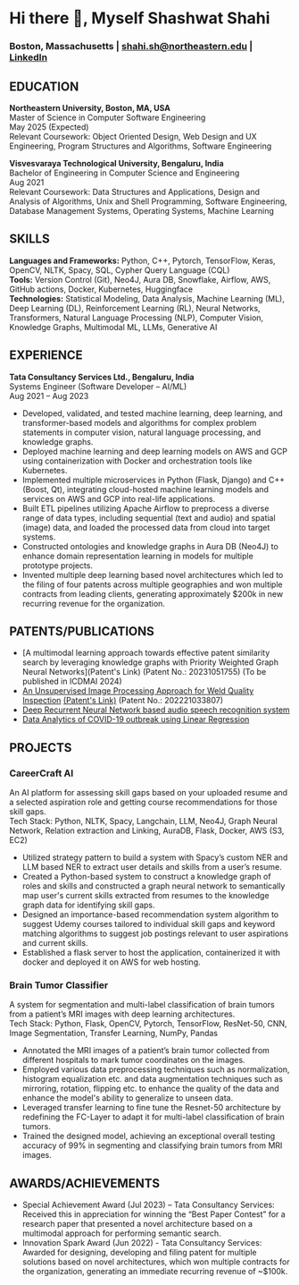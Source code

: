 <!--
**shashwat-shahi/shashwat-shahi** is a ✨ _special_ ✨ repository because its `README.md` (this file) appears on your GitHub profile.

Here are some ideas to get you started:

- 🔭 I’m currently working on ...
- 🌱 I’m currently learning ...
- 👯 I’m looking to collaborate on ...
- 🤔 I’m looking for help with ...
- 💬 Ask me about ...
- 📫 How to reach me: ...
- 😄 Pronouns: ...
- ⚡ Fun fact: ...
-->
<p align="center">

# Hi there 👋, Myself Shashwat Shahi
### Boston, Massachusetts | shahi.sh@northeastern.edu | [LinkedIn](https://www.linkedin.com/in/shashwat-shahi/)

</p>


## EDUCATION
**Northeastern University, Boston, MA, USA**  
Master of Science in Computer Software Engineering  
May 2025 (Expected)  
Relevant Coursework: Object Oriented Design, Web Design and UX Engineering, Program Structures and Algorithms, Software Engineering

**Visvesvaraya Technological University, Bengaluru, India**  
Bachelor of Engineering in Computer Science and Engineering  
Aug 2021  
Relevant Coursework: Data Structures and Applications, Design and Analysis of Algorithms, Unix and Shell Programming, Software Engineering, Database Management Systems, Operating Systems, Machine Learning

## SKILLS
**Languages and Frameworks:** Python, C++, Pytorch, TensorFlow, Keras, OpenCV, NLTK, Spacy, SQL, Cypher Query Language (CQL)  
**Tools:** Version Control (Git), Neo4J, Aura DB, Snowflake, Airflow, AWS, GitHub actions, Docker, Kubernetes, Huggingface  
**Technologies:** Statistical Modeling, Data Analysis, Machine Learning (ML), Deep Learning (DL), Reinforcement Learning (RL), Neural Networks, Transformers, Natural Language Processing (NLP), Computer Vision, Knowledge Graphs, Multimodal ML, LLMs, Generative AI

## EXPERIENCE
**Tata Consultancy Services Ltd., Bengaluru, India**  
Systems Engineer (Software Developer – AI/ML)  
Aug 2021 – Aug 2023  
- Developed, validated, and tested machine learning, deep learning, and transformer-based models and algorithms for complex problem statements in computer vision, natural language processing, and knowledge graphs.
- Deployed machine learning and deep learning models on AWS and GCP using containerization with Docker and orchestration tools like Kubernetes.
- Implemented multiple microservices in Python (Flask, Django) and C++ (Boost, Qt), integrating cloud-hosted machine learning models and services on AWS and GCP into real-life applications.
- Built ETL pipelines utilizing Apache Airflow to preprocess a diverse range of data types, including sequential (text and audio) and spatial (image) data, and loaded the processed data from cloud into target systems.
- Constructed ontologies and knowledge graphs in Aura DB (Neo4J) to enhance domain representation learning in models for multiple prototype projects.
- Invented multiple deep learning based novel architectures which led to the filing of four patents across multiple geographies and won multiple contracts from leading clients, generating approximately $200k in new recurring revenue for the organization.

## PATENTS/PUBLICATIONS
- [A multimodal learning approach towards effective patent similarity search by leveraging knowledge graphs with Priority Weighted Graph Neural Networks](Patent's Link) (Patent No.: 20231051755) (To be published in ICDMAI 2024)
- [An Unsupervised Image Processing Approach for Weld Quality Inspection](https://link.springer.com/chapter/10.1007/978-981-99-1414-2_39) [(Patent's Link)](https://patents.justia.com/patent/20230410281) (Patent No.: 202221033807)
- [Deep Recurrent Neural Network based audio speech recognition system](http://it-in-industry.org/index.php/itii/article/view/434)
- [Data Analytics of COVID-19 outbreak using Linear Regression](https://www.ijrar.org/viewfull.php?&p_id=IJRAR2AA1451)

## PROJECTS
### CareerCraft AI  
An AI platform for assessing skill gaps based on your uploaded resume and a selected aspiration role and getting course recommendations for those skill gaps.  
Tech Stack: Python, NLTK, Spacy, Langchain, LLM, Neo4J, Graph Neural Network, Relation extraction and Linking, AuraDB, Flask, Docker, AWS (S3, EC2)
- Utilized strategy pattern to build a system with Spacy’s custom NER and LLM based NER to extract user details and skills from a user’s resume.
- Created a Python-based system to construct a knowledge graph of roles and skills and constructed a graph neural network to semantically map user's current skills extracted from resumes to the knowledge graph data for identifying skill gaps.
- Designed an importance-based recommendation system algorithm to suggest Udemy courses tailored to individual skill gaps and keyword matching algorithms to suggest job postings relevant to user aspirations and current skills.
- Established a flask server to host the application, containerized it with docker and deployed it on AWS for web hosting.

### Brain Tumor Classifier  
A system for segmentation and multi-label classification of brain tumors from a patient’s MRI images with deep learning architectures.  
Tech Stack: Python, Flask, OpenCV, Pytorch, TensorFlow, ResNet-50, CNN, Image Segmentation, Transfer Learning, NumPy, Pandas
- Annotated the MRI images of a patient’s brain tumor collected from different hospitals to mark tumor coordinates on the images.
- Employed various data preprocessing techniques such as normalization, histogram equalization etc. and data augmentation techniques such as mirroring, rotation, flipping etc. to enhance the quality of the data and enhance the model's ability to generalize to unseen data.
- Leveraged transfer learning to fine tune the Resnet-50 architecture by redefining the FC-Layer to adapt it for multi-label classification of brain tumors.
- Trained the designed model, achieving an exceptional overall testing accuracy of 99% in segmenting and classifying brain tumors from MRI images.

## AWARDS/ACHIEVEMENTS
- Special Achievement Award (Jul 2023) – Tata Consultancy Services: Received this in appreciation for winning the “Best Paper Contest” for a research paper that presented a novel architecture based on a multimodal approach for performing semantic search.
- Innovation Spark Award (Jun 2022) - Tata Consultancy Services: Awarded for designing, developing and filing patent for multiple solutions based on novel architectures, which won multiple contracts for the organization, generating an immediate recurring revenue of ~$100k.
